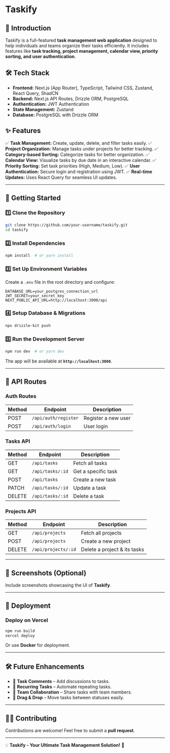 # Taskify

## 🚀 Introduction
Taskify is a full-featured **task management web application** designed to help individuals and teams organize their tasks efficiently. It includes features like **task tracking, project management, calendar view, priority sorting, and user authentication**.

## 🛠️ Tech Stack
- **Frontend:** Next.js (App Router), TypeScript, Tailwind CSS, Zustand, React Query, ShadCN
- **Backend:** Next.js API Routes, Drizzle ORM, PostgreSQL
- **Authentication:** JWT Authentication
- **State Management:** Zustand
- **Database:** PostgreSQL with Drizzle ORM

## ✨ Features
✅ **Task Management:** Create, update, delete, and filter tasks easily.
✅ **Project Organization:** Manage tasks under projects for better tracking.
✅ **Category-based Sorting:** Categorize tasks for better organization.
✅ **Calendar View:** Visualize tasks by due date in an interactive calendar.
✅ **Priority Sorting:** Set task priorities (High, Medium, Low).
✅ **User Authentication:** Secure login and registration using JWT.
✅ **Real-time Updates:** Uses React Query for seamless UI updates.

---

## 🎯 Getting Started
### **1️⃣ Clone the Repository**
```sh
git clone https://github.com/your-username/taskify.git
cd taskify
```

### **2️⃣ Install Dependencies**
```sh
npm install  # or yarn install
```

### **3️⃣ Set Up Environment Variables**
Create a `.env` file in the root directory and configure:
```env
DATABASE_URL=your_postgres_connection_url
JWT_SECRET=your_secret_key
NEXT_PUBLIC_API_URL=http://localhost:3000/api
```

### **4️⃣ Setup Database & Migrations**
```sh
npx drizzle-kit push
```

### **5️⃣ Run the Development Server**
```sh
npm run dev  # or yarn dev
```
The app will be available at **`http://localhost:3000`**.

---

## 🔧 API Routes
### **Auth Routes**
| Method | Endpoint             | Description          |
|--------|----------------------|----------------------|
| POST   | `/api/auth/register` | Register a new user |
| POST   | `/api/auth/login`    | User login          |

### **Tasks API**
| Method | Endpoint            | Description                    |
|--------|---------------------|--------------------------------|
| GET    | `/api/tasks`        | Fetch all tasks               |
| GET    | `/api/tasks/:id`    | Get a specific task            |
| POST   | `/api/tasks`        | Create a new task              |
| PATCH  | `/api/tasks/:id`    | Update a task                  |
| DELETE | `/api/tasks/:id`    | Delete a task                  |

### **Projects API**
| Method | Endpoint            | Description                    |
|--------|---------------------|--------------------------------|
| GET    | `/api/projects`     | Fetch all projects            |
| POST   | `/api/projects`     | Create a new project          |
| DELETE | `/api/projects/:id` | Delete a project & its tasks  |

---

## 📸 Screenshots (Optional)
Include screenshots showcasing the UI of **Taskify**.

---

## 🚀 Deployment
### **Deploy on Vercel**
```sh
npm run build
vercel deploy
```
Or use **Docker** for deployment.

---

## 🛠️ Future Enhancements
- 🔹 **Task Comments** – Add discussions to tasks.
- 🔹 **Recurring Tasks** – Automate repeating tasks.
- 🔹 **Team Collaboration** – Share tasks with team members.
- 🔹 **Drag & Drop** – Move tasks between statuses easily.

---

## 👨‍💻 Contributing
Contributions are welcome! Feel free to submit a **pull request**.

---


💡 **Taskify - Your Ultimate Task Management Solution!** 🎯

